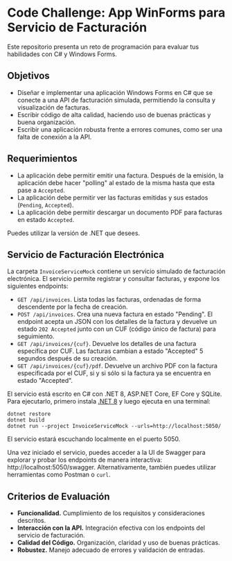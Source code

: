 # Code Challenge: App WinForms para Servicio de Facturación

Este repositorio presenta un reto de programación para evaluar tus habilidades con C# y
Windows Forms.

## Objetivos

- Diseñar e implementar una aplicación Windows Forms en C# que se conecte a una API de
facturación simulada, permitiendo la consulta y visualización de facturas.
- Escribir código de alta calidad, haciendo uso de buenas prácticas y buena organización.
- Escribir una aplicación robusta frente a errores comunes, como ser una falta de
  conexión a la API.

## Requerimientos

- La aplicación debe permitir emitir una factura. Después de la emisión, la aplicación
  debe hacer "polling" al estado de la misma hasta que esta pase a `Accepted`.
- La aplicación debe permitir ver las facturas emitidas y sus estados (`Pending`, `Accepted`).
- La aplicación debe permitir descargar un documento PDF para facturas en estado `Accepted`.

Puedes utilizar la versión de .NET que desees.

## Servicio de Facturación Electrónica

La carpeta `InvoiceServiceMock` contiene un servicio simulado de facturación electrónica.
El servicio permite registrar y consultar facturas, y expone los siguientes endpoints:

- `GET /api/invoices`. Lista todas las facturas, ordenadas de forma descendente por la
  fecha de creación.
- `POST /api/invoices`. Crea una nueva factura en estado "Pending". El endpoint acepta
  un JSON con los detalles de la factura y devuelve un estado `202 Accepted` junto con
  un CUF (código único de factura) para seguimiento.
- `GET /api/invoices/{cuf}`. Devuelve los detalles de una factura específica por CUF.
  Las facturas cambian a estado "Accepted" 5 segundos después de su creación.
- `GET /api/invoices/{cuf}/pdf`. Devuelve un archivo PDF con la factura especificada por
  el CUF, si y si sólo si la factura ya se encuentra en estado "Accepted".
 
El servicio está escrito en C# con .NET 8, ASP.NET Core, EF Core y SQLite. Para
ejecutarlo, primero instala [.NET 8](https://dotnet.microsoft.com/en-us/download) y
luego ejecuta en una terminal:

```shell
dotnet restore
dotnet build
dotnet run --project InvoiceServiceMock --urls=http://localhost:5050/
```

El servicio estará escuchando localmente en el puerto 5050.

Una vez iniciado el servicio, puedes acceder a la UI de Swagger para explorar y probar
los endpoints de manera interactiva: http://localhost:5050/swagger. Alternativamente,
también puedes utilizar herramientas como Postman o `curl`.

## Criterios de Evaluación

- **Funcionalidad.** Cumplimiento de los requisitos y consideraciones descritos.
- **Interacción con la API.** Integración efectiva con los endpoints del servicio de facturación.
- **Calidad del Código.** Organización, claridad y uso de buenas prácticas.
- **Robustez.** Manejo adecuado de errores y validación de entradas.
